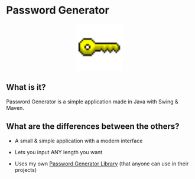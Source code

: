# Password Generator

<p align="center"><img width="128" height="128" src="https://raw.githubusercontent.com/Hedreon/PasswordGenerator/main/src/main/resources/icon.png"></p>

## What is it?

Password Generator is a simple application made in Java with Swing & Maven.

## What are the differences between the others?

- A small & simple application with a modern interface

- Lets you input ANY length you want

- Uses my own [Password Generator Library](https://github.com/Hedreon/PasswordGenerator/tree/main/src/main/java/com/hedreon/passwordgenerator/lib) (that anyone can use in their projects)

